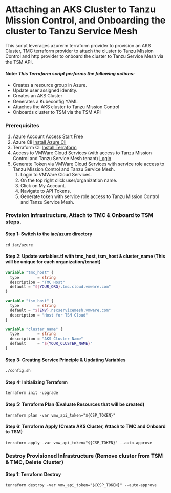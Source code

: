# Attaching an AKS Cluster to Tanzu Mission Control, and Onboarding the cluster to Tanzu Service Mesh

This script leverages azurerm terraform provider to provision an AKS Cluster, TMC terraform provider to attach the cluster to Tanzu Mission Control and http provider to onboard the cluster to Tanzu Service Mesh via the TSM API.

#### **Note:** _This Terraform script performs the following actions:_
* Creates a resource group in Azure.
* Update user assigned identity.
* Creates an AKS Cluster
* Generates a Kubeconfig YAML
* Attaches the AKS cluster to Tanzu Mission Control
* Onboards cluster to TSM via the TSM API


### Prerequisites
1. Azure Account Access [Start Free]("https://azure.microsoft.com/en-us/free/")
2. Azure Cli [Install Azure Cli]("https://learn.microsoft.com/en-us/cli/azure/install-azure-cli")
3. Terraform Cli [Install Terraform]("https://developer.hashicorp.com/terraform/tutorials/aws-get-started/install-cli")
4. Access to VMWare Cloud Services (with access to Tanzu Mission Control and Tanzu Service Mesh tenant) [Login]("https://console.cloud.vmware.com/")
5. Generate Token via VMWare Cloud Services with service role access to Tanzu Mission Control and Tanzu Service Mesh.
   1. Login to VMWare Cloud Services.
   2. On the top right click user/organization name.
   3. Click on My Account.
   4. Navigate to API Tokens.
   5. Generate token with service role access to Tanzu Mission Control and Tanzu Service Mesh.

### Provision Infrastructure, Attach to TMC & Onboard to TSM steps. 

#### Step 1: Switch to the iac/azure directory
```shell
cd iac/azure
```

#### Step 2: Update variables.tf with tmc_host, tsm_host & cluster_name (This will be unique for each organization/tenant)
```terraform
variable "tmc_host" {
  type        = string
  description = "TMC Host"
  default = "${YOUR_ORG}.tmc.cloud.vmware.com"
}
```

```terraform
variable "tsm_host" {
  type        = string
  default = "${ENV}.nsxservicemesh.vmware.com"
  description = "Host for TSM Cloud"
}
```

```terraform
variable "cluster_name" {
  type        = string
  description = "AKS Cluster Name"
  default     = "${YOUR_CLUSTER_NAME}"
}
```

#### Step 3: Creating Service Principle & Updating Variables
```shell
./config.sh
```

#### Step 4: Initializing Terraform
```shell
terraform init -upgrade
```

#### Step 5: Terraform Plan (Evaluate Resources that will be created)
```shell
terraform plan -var vmw_api_token="${CSP_TOKEN}"
```

#### Step 6: Terraform Apply (Create AKS Cluster, Attach to TMC and Onboard to TSM)
```shell
terraform apply -var vmw_api_token="${CSP_TOKEN}" --auto-approve
```

### Destroy Provisioned Infrastructure (Remove cluster from TSM & TMC, Delete Cluster)
#### Step 1: Terraform Destroy
```shell
terraform destroy -var vmw_api_token="${CSP_TOKEN}" --auto-approve
```